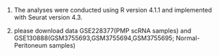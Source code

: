 1. The analyses were conducted using R version 4.1.1 and implemented with Seurat version 4.3.
  
2. please download data GSE228377(PMP scRNA samples) and GSE130888(GSM3755693,GSM3755694,GSM3755695; Normal-Peritoneum samples)
